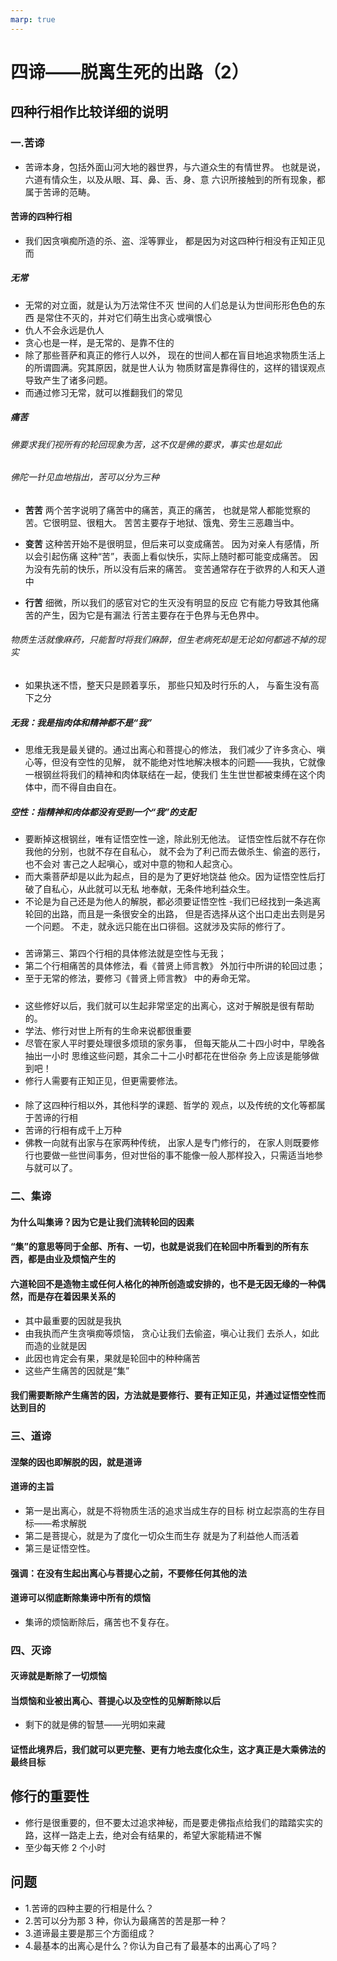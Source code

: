 ```yaml
---
marp: true
---
```


# 四谛——脱离生死的出路（2）

## 四种行相作比较详细的说明

### 一.苦谛

- 苦谛本身，包括外面山河大地的器世界，与六道众生的有情世界。
  也就是说，六道有情众生，以及从眼、耳、鼻、舌、身、意
  六识所接触到的所有现象，都属于苦谛的范畴。

#### 苦谛的四种行相

- 我们因贪嗔痴所造的杀、盗、淫等罪业，
  都是因为对这四种行相没有正知正见而

##### **无常**

- 无常的对立面，就是认为万法常住不灭
  世间的人们总是认为世间形形色色的东西
  是常住不灭的，并对它们萌生出贪心或嗔恨心
- 仇人不会永远是仇人
- 贪心也是一样，是无常的、是靠不住的
- 除了那些菩萨和真正的修行人以外，
  现在的世间人都在盲目地追求物质生活上
  的所谓圆满。究其原因，就是世人认为
  物质财富是靠得住的，这样的错误观点
  导致产生了诸多问题。
- 而通过修习无常，就可以推翻我们的常见

##### **痛苦**

###### 佛要求我们视所有的轮回现象为苦，这不仅是佛的要求，事实也是如此

###### 佛陀一针见血地指出，苦可以分为三种

- **苦苦**
  两个苦字说明了痛苦中的痛苦，真正的痛苦，
  也就是常人都能觉察的苦。它很明显、很粗大。
  苦苦主要存于地狱、饿鬼、旁生三恶趣当中。

- **变苦**
  这种苦开始不是很明显，但后来可以变成痛苦。
  因为对亲人有感情，所以会引起伤痛
  这种“苦”，表面上看似快乐，实际上随时都可能变成痛苦。
  因为没有先前的快乐，所以没有后来的痛苦。
  变苦通常存在于欲界的人和天人道中

- **行苦**
  细微，所以我们的感官对它的生灭没有明显的反应
  它有能力导致其他痛苦的产生，因为它是有漏法
  行苦主要存在于色界与无色界中。

###### 物质生活就像麻药，只能暂时将我们麻醉，但生老病死却是无论如何都逃不掉的现实

- 如果执迷不悟，整天只是顾着享乐，
  那些只知及时行乐的人，
  与畜生没有高下之分

##### **无我**：我是指肉体和精神都不是“我”

- 思维无我是最关键的。通过出离心和菩提心的修法，
  我们减少了许多贪心、嗔心等，但没有空性的见解，
  就不能绝对性地解决根本的问题——我执，它就像
  一根钢丝将我们的精神和肉体联结在一起，使我们
  生生世世都被束缚在这个肉体中，而不得自由自在。

##### **空性**：指精神和肉体都没有受到一个“我”的支配

- 要断掉这根钢丝，唯有证悟空性一途，除此别无他法。
  证悟空性后就不存在你我他的分别，也就不存在自私心，
  就不会为了利己而去做杀生、偷盗的恶行，也不会对
  害己之人起嗔心，或对中意的物和人起贪心。
- 而大乘菩萨却是以此为起点，目的是为了更好地饶益
  他众。因为证悟空性后打破了自私心，从此就可以无私
  地奉献，无条件地利益众生。
- 不论是为自己还是为他人的解脱，都必须要证悟空性 -我们已经找到一条逃离轮回的出路，而且是一条很安全的出路，
  但是否选择从这个出口走出去则是另一个问题。
  不走，就永远只能在出口徘徊。这就涉及实际的修行了。

#####

- 苦谛第三、第四个行相的具体修法就是空性与无我；
- 第二个行相痛苦的具体修法，看《普贤上师言教》
  外加行中所讲的轮回过患；
- 至于无常的修法，要修习《普贤上师言教》
  中的寿命无常。

#####

- 这些修好以后，我们就可以生起非常坚定的出离心，这对于解脱是很有帮助的。
- 学法、修行对世上所有的生命来说都很重要
- 尽管在家人平时要处理很多烦琐的家务事，
  但每天能从二十四小时中，早晚各抽出一小时
  思维这些问题，其余二十二小时都花在世俗杂
  务上应该是能够做到吧！
- 修行人需要有正知正见，但更需要修法。

####

- 除了这四种行相以外，其他科学的课题、哲学的
  观点，以及传统的文化等都属于苦谛的行相
- 苦谛的行相有成千上万种
- 佛教一向就有出家与在家两种传统，
  出家人是专门修行的，
  在家人则既要修行也要做一些世间事务，但对世俗的事不能像一般人那样投入，只需适当地参与就可以了。

### 二、集谛

#### 为什么叫集谛？因为它是让我们流转轮回的因素

#### “集”的意思等同于全部、所有、一切，也就是说我们在轮回中所看到的所有东西，都是由业及烦恼产生的

#### 六道轮回不是造物主或任何人格化的神所创造或安排的，也不是无因无缘的一种偶然，而是存在着因果关系的

- 其中最重要的因就是我执
- 由我执而产生贪嗔痴等烦恼，
  贪心让我们去偷盗，嗔心让我们
  去杀人，如此而造的业就是因
- 此因也肯定会有果，果就是轮回中的种种痛苦
- 这些产生痛苦的因就是“集”

#### 我们需要断除产生痛苦的因，方法就是要修行、要有正知正见，并通过证悟空性而达到目的

### 三、道谛

#### 涅槃的因也即解脱的因，就是道谛

#### 道谛的主旨

- 第一是出离心，就是不将物质生活的追求当成生存的目标
  树立起崇高的生存目标——希求解脱
- 第二是菩提心，就是为了度化一切众生而生存
  就是为了利益他人而活着
- 第三是证悟空性。

#### 强调：在没有生起出离心与菩提心之前，不要修任何其他的法

#### 道谛可以彻底断除集谛中所有的烦恼

- 集谛的烦恼断除后，痛苦也不复存在。

### 四、灭谛

#### 灭谛就是断除了一切烦恼

#### 当烦恼和业被出离心、菩提心以及空性的见解断除以后

- 剩下的就是佛的智慧——光明如来藏

#### 证悟此境界后，我们就可以更完整、更有力地去度化众生，这才真正是大乘佛法的最终目标

## 修行的重要性

- 修行是很重要的，但不要太过追求神秘，而是要走佛指点给我们的踏踏实实的路，这样一路走上去，绝对会有结果的，希望大家能精进不懈
- 至少每天修 2 个小时

## 问题

- 1.苦谛的四种主要的行相是什么？
- 2.苦可以分为那 3 种，你认为最痛苦的苦是那一种？
- 3.道谛最主要是那三个方面组成？
- 4.最基本的出离心是什么？你认为自己有了最基本的出离心了吗？
